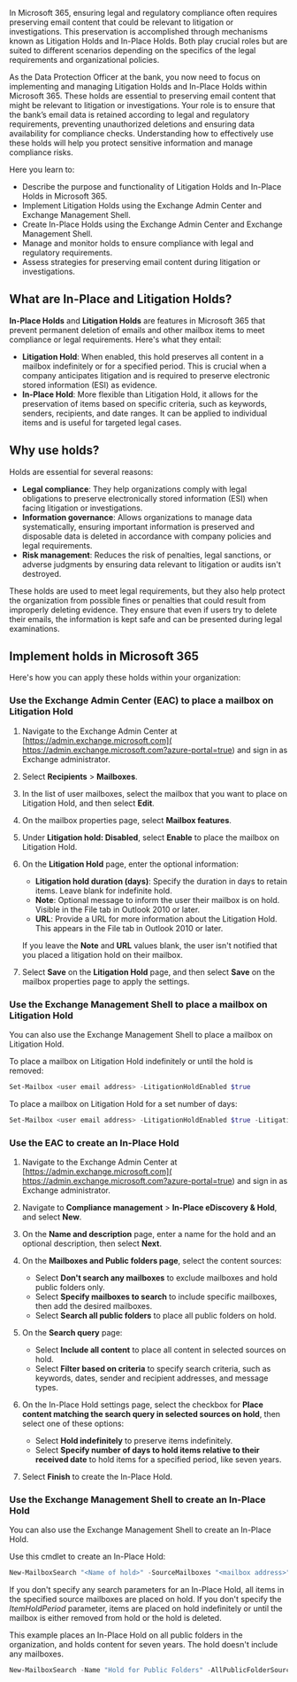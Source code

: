 In Microsoft 365, ensuring legal and regulatory compliance often requires preserving email content that could be relevant to litigation or investigations. This preservation is accomplished through mechanisms known as Litigation Holds and In-Place Holds. Both play crucial roles but are suited to different scenarios depending on the specifics of the legal requirements and organizational policies.

As the Data Protection Officer at the bank, you now need to focus on implementing and managing Litigation Holds and In-Place Holds within Microsoft 365. These holds are essential to preserving email content that might be relevant to litigation or investigations. Your role is to ensure that the bank’s email data is retained according to legal and regulatory requirements, preventing unauthorized deletions and ensuring data availability for compliance checks. Understanding how to effectively use these holds will help you protect sensitive information and manage compliance risks.

Here you learn to:

- Describe the purpose and functionality of Litigation Holds and In-Place Holds in Microsoft 365.
- Implement Litigation Holds using the Exchange Admin Center and Exchange Management Shell.
- Create In-Place Holds using the Exchange Admin Center and Exchange Management Shell.
- Manage and monitor holds to ensure compliance with legal and regulatory requirements.
- Assess strategies for preserving email content during litigation or investigations.

## What are In-Place and Litigation Holds?

**In-Place Holds** and **Litigation Holds** are features in Microsoft 365 that prevent permanent deletion of emails and other mailbox items to meet compliance or legal requirements. Here's what they entail:

- **Litigation Hold**: When enabled, this hold preserves all content in a mailbox indefinitely or for a specified period. This is crucial when a company anticipates litigation and is required to preserve electronic stored information (ESI) as evidence.
- **In-Place Hold**: More flexible than Litigation Hold, it allows for the preservation of items based on specific criteria, such as keywords, senders, recipients, and date ranges. It can be applied to individual items and is useful for targeted legal cases.

## Why use holds?

Holds are essential for several reasons:

- **Legal compliance**: They help organizations comply with legal obligations to preserve electronically stored information (ESI) when facing litigation or investigations.
- **Information governance**: Allows organizations to manage data systematically, ensuring important information is preserved and disposable data is deleted in accordance with company policies and legal requirements.
- **Risk management**: Reduces the risk of penalties, legal sanctions, or adverse judgments by ensuring data relevant to litigation or audits isn't destroyed.

These holds are used to meet legal requirements, but they also help protect the organization from possible fines or penalties that could result from improperly deleting evidence. They ensure that even if users try to delete their emails, the information is kept safe and can be presented during legal examinations.

## Implement holds in Microsoft 365

Here's how you can apply these holds within your organization:

### Use the Exchange Admin Center (EAC) to place a mailbox on Litigation Hold

1. Navigate to the Exchange Admin Center at [https://admin.exchange.microsoft.com]( https://admin.exchange.microsoft.com?azure-portal=true) and sign in as Exchange administrator.
1. Select **Recipients** > **Mailboxes**.
1. In the list of user mailboxes, select the mailbox that you want to place on Litigation Hold, and then select **Edit**.
1. On the mailbox properties page, select **Mailbox features**.
1. Under **Litigation hold: Disabled**, select **Enable** to place the mailbox on Litigation Hold.
1. On the **Litigation Hold** page, enter the optional information:

   - **Litigation hold duration (days)**: Specify the duration in days to retain items. Leave blank for indefinite hold.
   - **Note**: Optional message to inform the user their mailbox is on hold. Visible in the File tab in Outlook 2010 or later.
   - **URL**: Provide a URL for more information about the Litigation Hold. This appears in the File tab in Outlook 2010 or later.

   If you leave the **Note** and **URL** values blank, the user isn't notified that you placed a litigation hold on their mailbox.

1. Select **Save** on the **Litigation Hold** page, and then select **Save** on the mailbox properties page to apply the settings.

### Use the Exchange Management Shell to place a mailbox on Litigation Hold

You can also use the Exchange Management Shell to place a mailbox on Litigation Hold.

To place a mailbox on Litigation Hold indefinitely or until the hold is removed:

```powershell
Set-Mailbox <user email address> -LitigationHoldEnabled $true
```

To place a mailbox on Litigation Hold for a set number of days:

```powershell
Set-Mailbox <user email address> -LitigationHoldEnabled $true -LitigationHoldDuration <number of days>
```

### Use the EAC to create an In-Place Hold

1. Navigate to the Exchange Admin Center at [https://admin.exchange.microsoft.com]( https://admin.exchange.microsoft.com?azure-portal=true) and sign in as Exchange administrator.
1. Navigate to **Compliance management** > **In-Place eDiscovery & Hold**, and select **New**.
1. On the **Name and description** page, enter a name for the hold and an optional description, then select **Next**.
1. On the **Mailboxes and Public folders page**, select the content sources:

   - Select **Don't search any mailboxes** to exclude mailboxes and hold public folders only.
   - Select **Specify mailboxes to search** to include specific mailboxes, then add the desired mailboxes.
   - Select **Search all public folders** to place all public folders on hold.

1. On the **Search query** page:
   - Select **Include all content** to place all content in selected sources on hold.
   - Select **Filter based on criteria** to specify search criteria, such as keywords, dates, sender and recipient addresses, and message types.

1. On the In-Place Hold settings page, select the checkbox for **Place content matching the search query in selected sources on hold**,  then select one of these options:
   - Select **Hold indefinitely** to preserve items indefinitely.
   - Select **Specify number of days to hold items relative to their received date** to hold items for a specified period, like seven years.

1. Select **Finish** to create the In-Place Hold.

### Use the Exchange Management Shell to create an In-Place Hold

You can also use the Exchange Management Shell to create an In-Place Hold.

Use this cmdlet to create an In-Place Hold:

```PowerShell
New-MailboxSearch "<Name of hold>" -SourceMailboxes "<mailbox address>" -InPlaceHoldEnabled $true
```

If you don't specify any search parameters for an In-Place Hold, all items in the specified source mailboxes are placed on hold. If you don't specify the _ItemHoldPeriod_ parameter, items are placed on hold indefinitely or until the mailbox is either removed from hold or the hold is deleted.

This example places an In-Place Hold on all public folders in the organization, and holds content for seven years. The hold doesn't include any mailboxes.

```PowerShell
New-MailboxSearch -Name "Hold for Public Folders" -AllPublicFolderSources $true -AllSourceMailboxes $false -ItemHoldPeriod 2555 -InPlaceHoldEnabled $true
```
